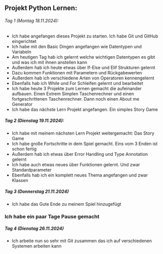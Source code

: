 ## Projekt Python Lernen:

###### Tag 1 (Montag 18.11.2024):
- Ich habe angefangen dieses Projekt zu starten. Ich habe Git und GitHub eingerichtet
- Ich habe mit den Basic Dingen angefangen wie Datentypen und Variabeln
- Am heutigen Tag hab ich gelernt welche wichtigen Datentypen es gibt und was ich mit ihnen anstellen kann
- Außerdem hab ich heute etwas über If-Else und Elif Strukturen gelernt
- Dazu kommen Funktionen mit Parametern und Rückgabewerten
- Außerdem hab ich verschiedene Arten von Operatoren kennengelernt
- Ebenfalls hab ich While und For Schleifen gelernt und bearbeitet
- Ich habe heute 3 Projekte zum Lernen gemacht die aufeinander aufbauen. Einen Extrem Simplen Taschenrechner und einen fortgeschrittenen Taschenrechner. Dann noch einen About me Generator
- Ich habe das nächste Lern Projekt angefangen. Ein simples Story Game

##### Tag 2 (Dienstag 19.11.2024):
- Ich habe mit meinem nächsten Lern Projekt weitergemacht: Das Story Game
- Ich habe große Fortschritte in dem Spiel gemacht. Eins vom 3 Enden ist schon fertig
- Außerdem hab ich etwas über Error Handling und Type Annotation gelernt
- Ich habe auch etwas neues über Funktionen gelernt. Und zwar Standardparameter
- Ebenfalls hab ich ein komplett neues Thema angefangen und zwar Klassen

##### Tag 3 (Donnerstag 21.11.2024)
- Ich habe das Gute Ende zu meinem Spiel hinzugefügt

### Ich habe ein paar Tage Pause gemacht

##### Tag 4 (Dienstag 26.11.2024)
- Ich arbeite nun so sehr mit Git zusammen das ich auf verschiedenen Systemen arbeiten kann
